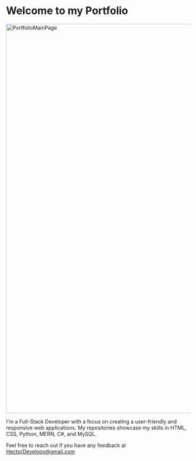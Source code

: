# Welcome to my Portfolio

<img width="1065" alt="PortfolioMainPage" src="https://github.com/HectorDevelops/hectordevelops.io/assets/55935722/64ba3bae-2d91-4796-a01d-76ecbb1e64f2">

I'm a Full-Stack Developer with a focus on creating a user-friendly and responsive web applications. My repositories showcase my skills in HTML, CSS, Python, MERN, C#, and MySQL.

Feel free to reach out if you have any feedback at HectorDevelops@gmail.com

